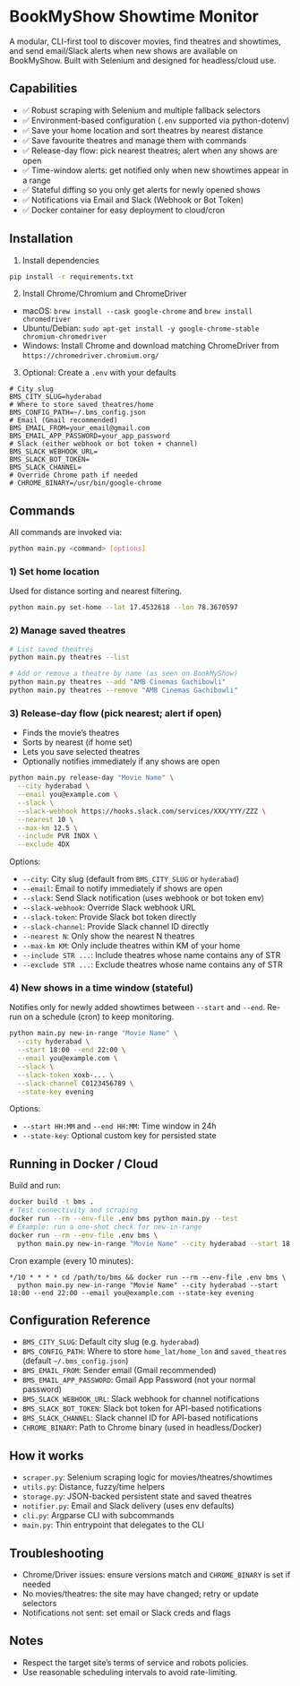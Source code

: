 # BookMyShow Showtime Monitor

A modular, CLI-first tool to discover movies, find theatres and showtimes, and send email/Slack alerts when new shows are available on BookMyShow. Built with Selenium and designed for headless/cloud use.

## Capabilities

- ✅ Robust scraping with Selenium and multiple fallback selectors
- ✅ Environment-based configuration (`.env` supported via python-dotenv)
- ✅ Save your home location and sort theatres by nearest distance
- ✅ Save favourite theatres and manage them with commands
- ✅ Release-day flow: pick nearest theatres; alert when any shows are open
- ✅ Time-window alerts: get notified only when new showtimes appear in a range
- ✅ Stateful diffing so you only get alerts for newly opened shows
- ✅ Notifications via Email and Slack (Webhook or Bot Token)
- ✅ Docker container for easy deployment to cloud/cron

## Installation

1) Install dependencies
```bash
pip install -r requirements.txt
```

2) Install Chrome/Chromium and ChromeDriver
- macOS: `brew install --cask google-chrome` and `brew install chromedriver`
- Ubuntu/Debian: `sudo apt-get install -y google-chrome-stable chromium-chromedriver`
- Windows: Install Chrome and download matching ChromeDriver from `https://chromedriver.chromium.org/`

3) Optional: Create a `.env` with your defaults
```env
# City slug
BMS_CITY_SLUG=hyderabad
# Where to store saved theatres/home
BMS_CONFIG_PATH=~/.bms_config.json
# Email (Gmail recommended)
BMS_EMAIL_FROM=your_email@gmail.com
BMS_EMAIL_APP_PASSWORD=your_app_password
# Slack (either webhook or bot token + channel)
BMS_SLACK_WEBHOOK_URL=
BMS_SLACK_BOT_TOKEN=
BMS_SLACK_CHANNEL=
# Override Chrome path if needed
# CHROME_BINARY=/usr/bin/google-chrome
```

## Commands

All commands are invoked via:
```bash
python main.py <command> [options]
```

### 1) Set home location
Used for distance sorting and nearest filtering.
```bash
python main.py set-home --lat 17.4532618 --lon 78.3670597
```

### 2) Manage saved theatres
```bash
# List saved theatres
python main.py theatres --list

# Add or remove a theatre by name (as seen on BookMyShow)
python main.py theatres --add "AMB Cinemas Gachibowli"
python main.py theatres --remove "AMB Cinemas Gachibowli"
```

### 3) Release-day flow (pick nearest; alert if open)
- Finds the movie’s theatres
- Sorts by nearest (if home set)
- Lets you save selected theatres
- Optionally notifies immediately if any shows are open
```bash
python main.py release-day "Movie Name" \
  --city hyderabad \
  --email you@example.com \
  --slack \
  --slack-webhook https://hooks.slack.com/services/XXX/YYY/ZZZ \
  --nearest 10 \
  --max-km 12.5 \
  --include PVR INOX \
  --exclude 4DX
```
Options:
- `--city`: City slug (default from `BMS_CITY_SLUG` or `hyderabad`)
- `--email`: Email to notify immediately if shows are open
- `--slack`: Send Slack notification (uses webhook or bot token env)
- `--slack-webhook`: Override Slack webhook URL
- `--slack-token`: Provide Slack bot token directly
- `--slack-channel`: Provide Slack channel ID directly
- `--nearest N`: Only show the nearest N theatres
- `--max-km KM`: Only include theatres within KM of your home
- `--include STR ...`: Include theatres whose name contains any of STR
- `--exclude STR ...`: Exclude theatres whose name contains any of STR

### 4) New shows in a time window (stateful)
Notifies only for newly added showtimes between `--start` and `--end`. Re-run on a schedule (cron) to keep monitoring.
```bash
python main.py new-in-range "Movie Name" \
  --city hyderabad \
  --start 18:00 --end 22:00 \
  --email you@example.com \
  --slack \
  --slack-token xoxb-... \
  --slack-channel C0123456789 \
  --state-key evening
```
Options:
- `--start HH:MM` and `--end HH:MM`: Time window in 24h
- `--state-key`: Optional custom key for persisted state

## Running in Docker / Cloud

Build and run:
```bash
docker build -t bms .
# Test connectivity and scraping
docker run --rm --env-file .env bms python main.py --test
# Example: run a one-shot check for new-in-range
docker run --rm --env-file .env bms \
  python main.py new-in-range "Movie Name" --city hyderabad --start 18:00 --end 22:00 --email you@example.com --state-key evening
```

Cron example (every 10 minutes):
```cron
*/10 * * * * cd /path/to/bms && docker run --rm --env-file .env bms \
  python main.py new-in-range "Movie Name" --city hyderabad --start 18:00 --end 22:00 --email you@example.com --state-key evening
```

## Configuration Reference
- `BMS_CITY_SLUG`: Default city slug (e.g. `hyderabad`)
- `BMS_CONFIG_PATH`: Where to store `home_lat/home_lon` and `saved_theatres` (default `~/.bms_config.json`)
- `BMS_EMAIL_FROM`: Sender email (Gmail recommended)
- `BMS_EMAIL_APP_PASSWORD`: Gmail App Password (not your normal password)
- `BMS_SLACK_WEBHOOK_URL`: Slack webhook for channel notifications
- `BMS_SLACK_BOT_TOKEN`: Slack bot token for API-based notifications
- `BMS_SLACK_CHANNEL`: Slack channel ID for API-based notifications
- `CHROME_BINARY`: Path to Chrome binary (used in headless/Docker)

## How it works
- `scraper.py`: Selenium scraping logic for movies/theatres/showtimes
- `utils.py`: Distance, fuzzy/time helpers
- `storage.py`: JSON-backed persistent state and saved theatres
- `notifier.py`: Email and Slack delivery (uses env defaults)
- `cli.py`: Argparse CLI with subcommands
- `main.py`: Thin entrypoint that delegates to the CLI

## Troubleshooting
- Chrome/Driver issues: ensure versions match and `CHROME_BINARY` is set if needed
- No movies/theatres: the site may have changed; retry or update selectors
- Notifications not sent: set email or Slack creds and flags

## Notes
- Respect the target site’s terms of service and robots policies.
- Use reasonable scheduling intervals to avoid rate-limiting.
